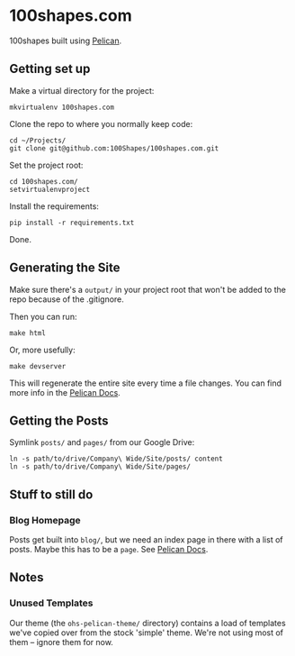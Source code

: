 100shapes.com
=============

100shapes built using [Pelican](http://docs.getpelican.com/en/3.0/).

Getting set up
--------------

Make a virtual directory for the project:

	mkvirtualenv 100shapes.com

Clone the repo to where you normally keep code:

	cd ~/Projects/
	git clone git@github.com:100Shapes/100shapes.com.git

Set the project root:

	cd 100shapes.com/
	setvirtualenvproject

Install the requirements:

	pip install -r requirements.txt

Done.


Generating the Site
-------------------

Make sure there's a `output/` in your project root that won't be added to the repo because of the .gitignore.

Then you can run:
	
	make html

Or, more usefully:

	make devserver

This will regenerate the entire site every time a file changes. You can find more info in the [Pelican Docs](http://docs.getpelican.com/en/3.0/getting_started.html#kickstart-a-blog).


Getting the Posts
-----------------

Symlink `posts/` and `pages/` from our Google Drive:

	ln -s path/to/drive/Company\ Wide/Site/posts/ content
	ln -s path/to/drive/Company\ Wide/Site/pages/



Stuff to still do
----------------- 
	 
### Blog Homepage

Posts get built into `blog/`, but we need an index page in there with a list of posts. Maybe this has to be a `page`. See [Pelican Docs](http://docs.getpelican.com/en/3.0/).


Notes
-----

### Unused Templates

Our theme (the `ohs-pelican-theme/` directory) contains a load of templates we've copied over from the stock 'simple' theme. We're not using most of them – ignore them for now.
